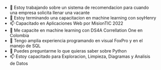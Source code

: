 

- 🔭 Estoy trabajando sobre un sistema de recomendacion para cuando una empresa solicita llenar una vacante 
- 🌱 Estoy terminando una capacitacion en machine learning con soyHenry
- 📫 Capacitado en Aplicaciones Web por MisionTIC 2022
- 👯 Me capacite en machine learning con DS4A Correllation One en Colombia
- 🤔 Tengo amplia experiencia programando en visual FoxPro y en el manejo de SQL
- 💬 Puedes preguntarme lo que quieras saber sobre Python
- 📫 Estoy capacitado para Exploracion, Limpieza, Diagramas y Analisis de Datos
 
